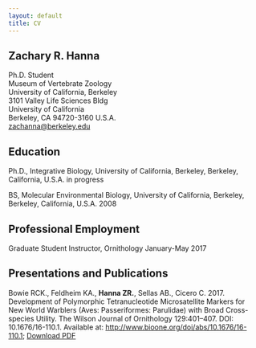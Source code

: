 ```yaml
---
layout: default
title: CV
---
```

<!---<a href="/files/Hanna_ZR_CV_2017.pdf" class="btn btn-default pull-right" title="Download CV as PDF">Download CV</a>
				<div itemscope itemtype="http://data-vocabulary.org/Person">--->
  
## Zachary R. Hanna
Ph.D. Student  
Museum of Vertebrate Zoology  
University of California, Berkeley  
3101 Valley Life Sciences Bldg  
University of California  
Berkeley, CA 94720-3160 U.S.A.  
zachanna@berkeley.edu  
  				
				
## Education
Ph.D., Integrative Biology, University of California, Berkeley, Berkeley, California, U.S.A. in progress  
  
BS, Molecular Environmental Biology, University of California, Berkeley, Berkeley, California, U.S.A. 2008  
  

## Professional Employment
Graduate Student Instructor, Ornithology January-May 2017  			
				
## Presentations and Publications
Bowie RCK., Feldheim KA., **Hanna ZR.**, Sellas AB., Cicero C. 2017. Development of Polymorphic Tetranucleotide Microsatellite Markers for New World Warblers (Aves: Passeriformes: Parulidae) with Broad Cross-species Utility. The Wilson Journal of Ornithology 129:401–407. DOI: 10.1676/16-110.1. Available at: <http://www.bioone.org/doi/abs/10.1676/16-110.1>; [Download PDF](files/Bowie_et_al_2017_Development_of_Polymorphic_Tetranucleotide_Microsa.pdf)

